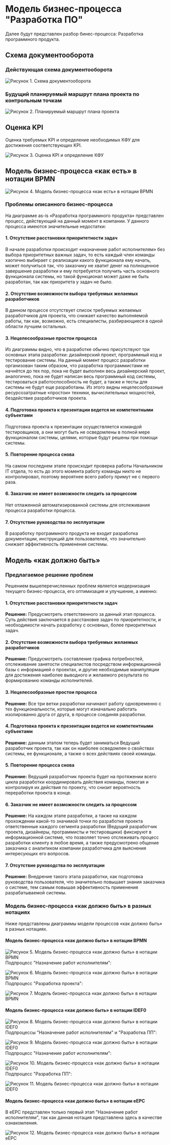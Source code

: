 # Модель бизнес-процесса "Разработка ПО"
Далее будут представлен разбор бинес-процесса: Разработка программного продукта.

## Схема документооборота

### Действующая схема документооборота

![](../img/действсхдок.png "Рисунок 1. Схема документооборота")

### Будущий планируемый маршрут плана проекта по контрольным точкам

![](../img/новсхдок.png "Рисунок 2. Планируемый маршрут плана проекта")

## Оценка KPI
Оценка требуемых KPI и определение необходимых КФУ для достижения соответствующих KPI.

![](../img/kpiкфуоц.png "Рисунок 3. Оценка KPI и определение КФУ")

## Модель бизнес-процесса «как есть» в нотации BPMN

![](../img/модель(какесть).png "Рисунок 4. Модель бизнес-процесса «как есть» в нотации BPMN")

### Проблемы описанного бизнес-процесса
На диаграмме as-is «Разработка программного продукта» представлен процесс, действующий на данный момент в компании. У данного процесса имеются значительные недостатки:

#### 1. Отсутствие расстановки приоритетности задач
В начале разработки происходит «назначение работ исполнителям» без выбора приоритетных важных задач, то есть каждый член команды хаотично выбирает с реализации какого функционала ему начать, может получиться так, что заказчику не хватит денег на полноценное завершение разработки и ему потребуется получить часть основного функционала системы, но такой функционал может даже не быть разработан, так как приоритета у задач не было.

#### 2.	Отсутствие возможности выбора требуемых желаемых разработчиков
В данном процессе отсутствует список требуемых желаемых разработчиков для проекта, что снижает качество выполняемой работы, так как, возможно, есть специалисты, разбирающиеся в одной области лучшем остальных. 

#### 3.	Нецелесообразные простои процесса
Из диаграммы видно, что в разработке обычно присутствуют три основных этапа разработки: дизайнерский проект, программный код и тестирование системы. На данный момент процесс разработки организован таким образом, что разработка программистами не начнётся до тех пор, пока не будет выполнен весь дизайнерский проект, аналогично, пока не будет написан весь программный код системы, тестироваться работоспособность не будет, а также и тесты для системы не будут еще разработаны. Из этого видны нецелесообразные ресурсозатратные «простои» техники, вычислительных мощностей, бездействие разработчиков проекта. 

#### 4.	Подготовка проекта к презентации ведется не компетентными субъектами
Подготовка проекта к презентации осуществляется командой тестировщиков, а они могут быть не осведомлены в полной мере функционалом системы, целями, которые будут решены при помощи системы.

#### 5.	Повторение процесса снова
На самом последнем этапе происходит проверка работы Начальником IT отдела, то есть до этого момента работу команды никто не контролировал, поэтому вероятнее всего работу примут не с первого раза.

#### 6.	Заказчик не имеет возможности следить за процессом
Нет отлаженной автоматизированной системы для отслеживания процесса разработки процесса.

#### 7.	Отсутствие руководства по эксплуатации
В разработку программного продукта не входит разработка документации, инструкций для пользователей, что значительно снижает эффективность применения системы.


## Модель «как должно быть»

### Предлагаемое решение проблем
Решением вышеперечисленных проблем является модернизация текущего бизнес-процесса, его оптимизация и улучшение, а именно:

#### 1.	Отсутствие расстановки приоритетности задач
**Решение:** Предусмотреть ответственного за данный этап процесса. Суть действия заключается в расстановке задач по приоритетности, и необходимости начать разработку с основных, более приоритетных задач.
#### 2.	Отсутствие возможности выбора требуемых желаемых разработчиков
**Решение:** Предусмотреть составление графика потребностей, отслеживание занятости специалистов посредством информационной базы с информацией о проектах, и другие необходимые манипуляции для достижения наиболее выводного и желаемого результата по формированию команды исполнителей.
#### 3.	Нецелесообразные простои процесса
**Решение:** Все три ветки разработки начинают работу одновременно с тех функциональности, которые могут изначально работать изолированно друга от друга, в процессе соединяя разработки.
#### 4.	Подготовка проекта к презентации ведется не компетентными субъектами
**Решение:** данным этапом теперь будет заниматься Ведущий разработчик проекта, так как он наиболее осведомлен о свойствах системы, ее функционале, а также о всех действиях своей команды.
#### 5.	Повторение процесса снова
**Решение:** Ведущий разработчик проекта будет на протяжении всего цикла разработки координировать действия команды, помогая и контролируя их действия по проекту, что снизит вероятность переработки проекта в конце.
#### 6.	Заказчик не имеет возможности следить за процессом
**Решение:** На каждом этапе разработки, а также на каждом прохождении какой-то значимой точки по разработке проекта ответственные каждого сегмента разработки (Ведущий разработчик проекта, дизайнеры, программисты и тестировщики) фиксируют в информационной системе, что позволяет точно отслеживать процесс разработки клиенту в любое время, а также предусмотрено общение заказчика с аналитиком компании разработчика для выяснения интересующих его вопросов.
#### 7.	Отсутствие руководства по эксплуатации
**Решение:** Внедрение такого этапа разработки, как подготовка руководства пользователя, что значительно повышает знания заказчика о системе, тем самым повышая эффективность применения разрабатываемой системы.

### Модель бизнес-процесса «как должно быть» в разных нотациях
Ниже представлены диаграммы модели процессов «как должно быть» в разных нотациях. 

#### Модель бизнес-процесса «как должно быть» в нотации BPMN

![](../img/модель_1(какдолжнобыть).png "Рисунок 5. Модель бизнес-процесса «как должно быть» в нотации BPMN")
Подпроцесс "Назначение работ исполнителям":

![](../img/модель_1.1(какдолжнобыть).png "Рисунок 6. Модель бизнес-процесса «как должно быть» в нотации BPMN")
Подпроцесс "Разработка проекта":

![](../img/модель_1.2(какдолжнобыть).png "Рисунок 7. Модель бизнес-процесса «как должно быть» в нотации BPMN")


#### Модель бизнес-процесса «как должно быть» в нотации IDEF0

![](../img/idef-1.png "Рисунок 8. Модель бизнес-процесса «как должно быть» в нотации IDEF0")
Подпроцессы "Назначение работ исполнителям" и "Разработка ПП":

![](../img/idef-2.png "Рисунок 9. Модель бизнес-процесса «как должно быть» в нотации IDEF0")
Подпроцесс "Назначение работ исполнителям":

![](../img/idef-2.1.png "Рисунок 10. Модель бизнес-процесса «как должно быть» в нотации IDEF0")
Подпроцесс "Разработка ПП":

![](../img/idef-2.2.png "Рисунок 11. Модель бизнес-процесса «как должно быть» в нотации IDEF0")


#### Модель бизнес-процесса «как должно быть» в нотации eEPC
В eEPC представлен только первый этап "Назначение работ исполнителям", так как данная нотация представлена здесь в качестве ознакомления.

![](../img/eEPC.png "Рисунок 12. Модель бизнес-процесса «как должно быть» в нотации eEPC")
